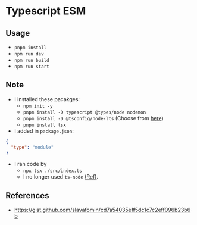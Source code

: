 # Typescript ESM

## Usage

- `pnpm install`
- `npm run dev`
- `npm run build`
- `npm run start`

## Note

- I installed these pacakges:
  - `npm init -y`
  - `pnpm install -D typescript @types/node nodemon`
  - `pnpm install -D @tsconfig/node-lts` (Choose from [here](https://github.com/tsconfig/bases))
  - `pnpm install tsx`
- I added in `package.json`:

```json
{
  "type": "module"
}
```

- I ran code by
  - `npx tsx ./src/index.ts`
  - I no longer used `ts-node` [(Ref)](https://stackoverflow.com/a/76343394).

## References

- https://gist.github.com/slavafomin/cd7a54035eff5dc1c7c2eff096b23b6b

